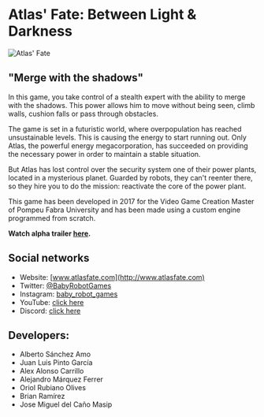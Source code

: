 # Atlas' Fate: Between Light & Darkness

![Atlas' Fate](http://www.atlasfate.com/images/AtlasFate.jpg)

## "Merge with the shadows"

In this game, you take control of a stealth expert with the ability to merge with the shadows. This power allows him to move without being seen, climb walls, cushion falls or pass through obstacles.

The game is set in a futuristic world, where overpopulation has reached unsustainable levels. This is causing the energy to start running out. Only Atlas, the powerful energy megacorporation, has succeeded on providing the necessary power in order to maintain a stable situation.

But Atlas has lost control over the security system one of their power plants, located in a mysterious planet. Guarded by robots, they can't reenter there, so they hire you to do the mission: reactivate the core of the power plant.

This game has been developed in 2017 for the Video Game Creation Master of Pompeu Fabra University and has been made using a custom engine programmed from scratch.

**Watch alpha trailer [here](https://youtu.be/Z2QK1mOMtCs).**

## Social networks

* Website:   [www.atlasfate.com](http://www.atlasfate.com)
* Twitter:   [@BabyRobotGames](https://twitter.com/BabyRobotGames)
* Instagram: [baby_robot_games](https://www.instagram.com/baby_robot_games/)
* YouTube:   [click here](https://www.youtube.com/channel/UC-5GQw6IHbPGSfQtHPDlOkw)
* Discord:   [click here](https://discord.gg/YBdheMg)

## Developers:

* Alberto Sánchez Amo
* Juan Luis Pinto García
* Alex Alonso Carrillo
* Alejandro Márquez Ferrer
* Oriol Rubiano Olives
* Brian Ramírez
* Jose Miguel del Caño Masip
